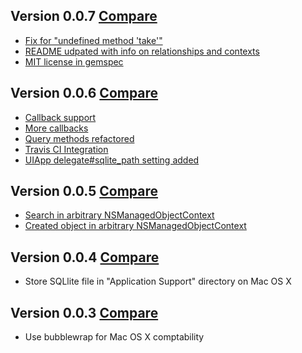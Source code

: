 ## Version 0.0.7 [Compare](https://github.com/macfanatic/motion_data_wrapper/compare/v0.0.6...v0.0.7)
* [Fix for "undefined method 'take'"](https://github.com/macfanatic/motion_data_wrapper/pull/11)
* [README udpated with info on relationships and contexts](https://github.com/macfanatic/motion_data_wrapper/pull/9)
* [MIT license in gemspec](https://github.com/macfanatic/motion_data_wrapper/pull/10)

## Version 0.0.6 [Compare](https://github.com/macfanatic/motion_data_wrapper/compare/v0.0.5...v0.0.6)
* [Callback support](https://github.com/macfanatic/motion_data_wrapper/pull/8)
* [More callbacks](https://github.com/macfanatic/motion_data_wrapper/pull/5)
* [Query methods refactored](https://github.com/macfanatic/motion_data_wrapper/pull/6)
* [Travis CI Integration](https://github.com/macfanatic/motion_data_wrapper/pull/7)
* [UIApp delegate#sqlite_path setting added](https://github.com/macfanatic/motion_data_wrapper/pull/4)

## Version 0.0.5 [Compare](https://github.com/macfanatic/motion_data_wrapper/compare/v0.0.4...v0.0.5)
* [Search in arbitrary NSManagedObjectContext](https://github.com/macfanatic/motion_data_wrapper/pull/2)
* [Created object in arbitrary NSManagedObjectContext](ttps://github.com/macfanatic/motion_data_wrapper/pull/3)

## Version 0.0.4 [Compare](https://github.com/macfanatic/motion_data_wrapper/compare/v0.0.3...v0.0.4)
* Store SQLlite file in "Application Support" directory on Mac OS X

## Version 0.0.3 [Compare](https://github.com/macfanatic/motion_data_wrapper/compare/v0.0.2...v0.0.3)
* Use bubblewrap for Mac OS X comptability
